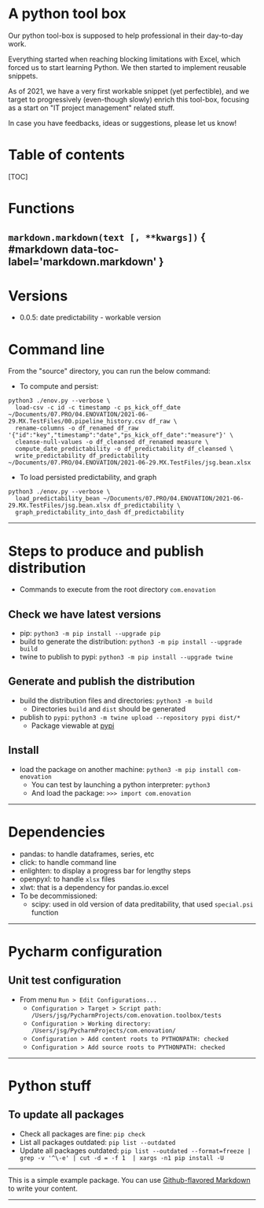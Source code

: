 # A python tool box

Our python tool-box is supposed to help professional in their day-to-day work.

Everything started when reaching blocking limitations with Excel, which forced us to start learning Python. We then 
started to implement reusable snippets.

As of 2021, we have a very first workable snippet (yet perfectible), and we target to progressively (even-though 
slowly) enrich this tool-box, focusing as a start on "IT project management" related stuff.

In case you have feedbacks, ideas or suggestions, please let us know!

# Table of contents

[TOC]

# Functions

## `markdown.markdown(text [, **kwargs])` { #markdown data-toc-label='markdown.markdown' }

# Versions

* 0.0.5: date predictability - workable version

# Command line

From the "source" directory, you can run the below command:

* To compute and persist:
```
python3 ./enov.py --verbose \
  load-csv -c id -c timestamp -c ps_kick_off_date ~/Documents/07.PRO/04.ENOVATION/2021-06-29.MX.TestFiles/00.pipeline_history.csv df_raw \
  rename-columns -o df_renamed df_raw '{"id":"key","timestamp":"date","ps_kick_off_date":"measure"}' \
  cleanse-null-values -o df_cleansed df_renamed measure \
  compute_date_predictability -o df_predictability df_cleansed \
  write_predictability df_predictability ~/Documents/07.PRO/04.ENOVATION/2021-06-29.MX.TestFiles/jsg.bean.xlsx

```

* To load persisted predictability, and graph
```
python3 ./enov.py --verbose \
  load_predictability_bean ~/Documents/07.PRO/04.ENOVATION/2021-06-29.MX.TestFiles/jsg.bean.xlsx df_predictability \
  graph_predictability_into_dash df_predictability
```
---

# Steps to produce and publish distribution

* Commands to execute from the root directory `com.enovation`

## Check we have latest versions

* pip: `python3 -m pip install --upgrade pip`
* build to generate the distribution: `python3 -m pip install --upgrade build`
* twine to publish to pypi: `python3 -m pip install --upgrade twine`

## Generate and publish the distribution

* build the distribution files and directories: `python3 -m build`
  * Directories `build` and `dist` should be generated
* publish to `pypi`: `python3 -m twine upload --repository pypi dist/*`
  * Package viewable at [pypi](https://pypi.org/project/com-enovation)

## Install

* load the package on another machine: `python3 -m pip install com-enovation`
  * You can test by launching a python interpreter: `python3`
  * And load the package: `>>> import com.enovation`

---

# Dependencies

* pandas: to handle dataframes, series, etc
* click: to handle command line
* enlighten: to display a progress bar for lengthy steps
* openpyxl: to handle `xlsx` files
* xlwt: that is a dependency for pandas.io.excel
* To be decommissioned:
  * scipy: used in old version of data preditability, that used `special.psi` function

---

# Pycharm configuration

## Unit test configuration

* From menu `Run > Edit Configurations...`
  * `Configuration > Target > Script path: /Users/jsg/PycharmProjects/com.enovation.toolbox/tests`
  * `Configuration > Working directory: /Users/jsg/PycharmProjects/com.enovation/`
  * `Configuration > Add content roots to PYTHONPATH: checked`
  * `Configuration > Add source roots to PYTHONPATH: checked`

---

# Python stuff

## To update all packages

* Check all packages are fine: `pip check`
* List all packages outdated: `pip list --outdated`
* Update all packages outdated: `pip list --outdated --format=freeze | grep -v '^\-e' | cut -d = -f 1  | xargs -n1 pip install -U`

---

This is a simple example package. You can use
[Github-flavored Markdown](https://guides.github.com/features/mastering-markdown/)
to write your content.

---